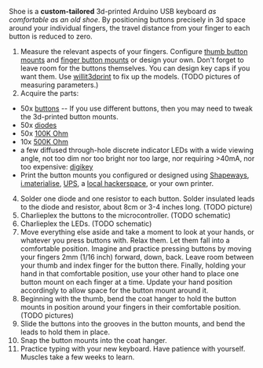 Shoe is a **custom-tailored** 3d-printed Arduino USB keyboard _as comfortable as an old shoe_. By positioning buttons precisely in 3d space around your individual fingers, the travel distance from your finger to each button is reduced to zero.

1. Measure the relevant aspects of your fingers. Configure [thumb button mounts](http://openjscad.org#https://raw.githubusercontent.com/benshayden/github/master/shoe/thumb.jscad) and [finger button mounts](http://openjscad.org#https://raw.githubusercontent.com/benshayden/github/master/shoe/finger.jscad) or design your own. Don't forget to leave room for the buttons themselves. You can design key caps if you want them. Use [willit3dprint](http://www.willit3dprint.com/) to fix up the models. (TODO pictures of measuring parameters.)
2. Acquire the parts:
  * 50x [buttons](http://www.digikey.com/product-detail/en/EVQ-QJJ05Q/P8029SCT-ND/165317) -- If you use different buttons, then you may need to tweak the 3d-printed button mounts.
  * 50x [diodes](http://www.digikey.com/product-detail/en/1N914BTR/1N914BCT-ND/458919)
  * 50x [100K Ohm](http://www.digikey.com/product-detail/en/CFM12JT100K/S100KHCT-ND/2617545)
  * 10x [500K Ohm](http://www.digikey.com/product-detail/en/CFM12JT510K/S510KHCT-ND/2617424)
  * a few diffused through-hole discrete indicator LEDs with a wide viewing angle, not too dim nor too bright nor too large, nor requiring >40mA, nor too expensive: [digikey](http://www.digikey.com/product-search/en?FV=fff40008%2Cfff801b9%2C1140050%2C11402b2%2C3380001%2C3380003%2C3380004%2C3380005%2C3380007%2C3380009%2C338000a%2C338000c%2C338000d%2C338000f%2C3380012%2C3380014%2C3380015%2C338001b%2C338001c%2C3380021%2C3380029%2C3380034%2C3380035%2C3380037%2C3380042%2C3380049%2C338004b%2C338004f%2C3380054%2C3380057%2C338005a%2C338005b%2C338005d%2C3380083%2C3380085%2C338008e%2C338009a%2C338009b%2C338009c%2C338009d%2C33800a0%2C33800a3%2C33800ae%2C33800d2%2C33800f7%2C338011d%2C3380122%2C3380157%2C33801af%2C33801b0%2C33801b1%2C33801b3%2C3380430%2C3380447%2C338045c%2C3380476%2C338048f%2C3380648%2C338073d%2C3380751%2C338076d%2C338076e%2C3380774%2C3380a2e%2C3380ae0%2C3380aec%2C3380aed%2C3380b4f%2C89c001c%2C89c001e%2C89c001f%2C89c0020%2C89c0022%2C89c0023%2C89c0024%2C89c0025%2C89c0026%2C89c0028%2C89c0029%2C89c002d%2C8c40001%2C8c4003c&mnonly=0&newproducts=0&ColumnSort=1000011&page=1&stock=1&pbfree=1&rohs=1&quantity=&ptm=0&fid=0&pageSize=500)
  * Print the button mounts you configured or designed using [Shapeways](http://www.shapeways.com/), [i.materialise](http://i.materialise.com/), [UPS](http://www.theupsstore.com/small-business-solutions/Pages/3d-printing-locations.aspx), a [local hackerspace](http://hackerspaces.org/wiki/List_of_Hacker_Spaces), or your own printer.
4. Solder one diode and one resistor to each button. Solder insulated leads to the diode and resistor, about 8cm or 3-4 inches long. (TODO picture)
5. Charlieplex the buttons to the microcontroller. (TODO schematic)
6. Charlieplex the LEDs. (TODO schematic)
7. Move everything else aside and take a moment to look at your hands, or whatever you press buttons with. Relax them. Let them fall into a comfortable position. Imagine and practice pressing buttons by moving your fingers 2mm (1/16 inch) forward, down, back. Leave room between your thumb and index finger for the button there. Finally, holding your hand in that comfortable position, use your other hand to place one button mount on each finger at a time. Update your hand position accordingly to allow space for the button mount around it.
8. Beginning with the thumb, bend the coat hanger to hold the button mounts in position around your fingers in their comfortable position. (TODO pictures)
9. Slide the buttons into the grooves in the button mounts, and bend the leads to hold them in place.
10. Snap the button mounts into the coat hanger.
11. Practice typing with your new keyboard. Have patience with yourself. Muscles take a few weeks to learn.
